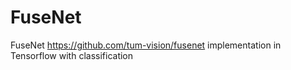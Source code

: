 # FuseNet
FuseNet https://github.com/tum-vision/fusenet implementation in Tensorflow with classification
